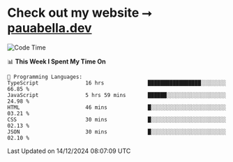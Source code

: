 # Check out my website ⭢ [pauabella.dev](https://pauabella.dev)

<!--START_SECTION:waka-->
![Code Time](http://img.shields.io/badge/Code%20Time-3%2C970%20hrs%2059%20mins-blue)

📊 **This Week I Spent My Time On** 

```text
💬 Programming Languages: 
TypeScript               16 hrs              █████████████████░░░░░░░░   66.85 % 
JavaScript               5 hrs 59 mins       ██████░░░░░░░░░░░░░░░░░░░   24.98 % 
HTML                     46 mins             █░░░░░░░░░░░░░░░░░░░░░░░░   03.21 % 
CSS                      30 mins             █░░░░░░░░░░░░░░░░░░░░░░░░   02.13 % 
JSON                     30 mins             █░░░░░░░░░░░░░░░░░░░░░░░░   02.10 % 
```


 Last Updated on 14/12/2024 08:07:09 UTC
<!--END_SECTION:waka-->

